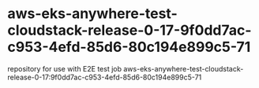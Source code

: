 # aws-eks-anywhere-test-cloudstack-release-0-17-9f0dd7ac-c953-4efd-85d6-80c194e899c5-71
repository for use with E2E test job aws-eks-anywhere-test-cloudstack-release-0-17:9f0dd7ac-c953-4efd-85d6-80c194e899c5-71
